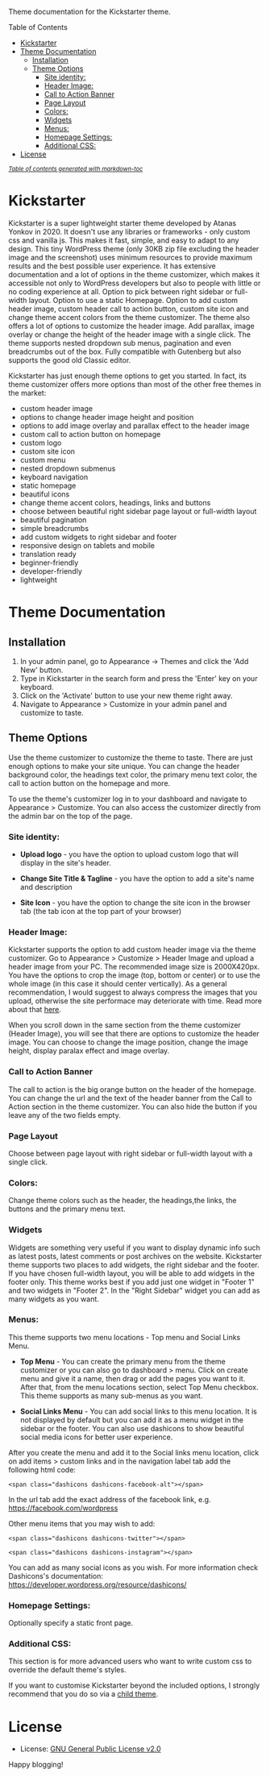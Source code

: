 Theme documentation for the Kickstarter theme.

Table of Contents
- [Kickstarter](#kickstarter)
- [Theme Documentation](#theme-documentation)
  - [Installation](#installation)
  - [Theme Options](#theme-options)
    - [Site identity:](#site-identity)
    - [Header Image:](#header-image)
    - [Call to Action Banner](#call-to-action-banner)
    - [Page Layout](#page-layout)
    - [Colors:](#colors)
    - [Widgets](#widgets)
    - [Menus:](#menus)
    - [Homepage Settings:](#homepage-settings)
    - [Additional CSS:](#additional-css)
- [License](#license)

<small><i><a href='http://ecotrust-canada.github.io/markdown-toc/'>Table of contents generated with markdown-toc</a></i></small>

# Kickstarter
Kickstarter is a super lightweight starter theme developed by Atanas Yonkov in 2020. It doesn't use any libraries or frameworks - only custom css and vanilla js. This makes it fast, simple, and easy to adapt to any design. This tiny WordPress theme (only 30KB zip file excluding the header image and the screenshot) uses minimum resources to provide maximum results and the best possible user experience. It has extensive documentation and a lot of options in the theme customizer, which makes it accessible not only to WordPress developers but also to people with little or no coding experience at all. Option to pick between right sidebar or full-width layout. Option to use a static Homepage. Option to add custom header image, custom header call to action button, custom site icon and change theme accent colors from the theme customizer. The theme also offers a lot of options to customize the header image. Add parallax, image overlay or change the height of the header image with a single click. The theme supports nested dropdown sub menus, pagination and even breadcrumbs out of the box. Fully compatible with Gutenberg but also supports the good old Classic editor.

Kickstarter has just enough theme options to get you started. In fact, its theme customizer offers more options than most of the other free themes in the market:

- custom header image
- options to change header image height and position
- options to add image overlay and parallax effect to the header image
- custom call to action button on homepage
- custom logo
- custom site icon
- custom menu
- nested dropdown submenus
- keyboard navigation
- static homepage
- beautiful icons
- change theme accent colors, headings, links and buttons
- choose between beautiful right sidebar page layout or full-width layout
- beautiful pagination
- simple breadcrumbs
- add custom widgets to right sidebar and footer
- responsive design on tablets and mobile
- translation ready
- beginner-friendly
- developer-friendly
- lightweight

# Theme Documentation

## Installation
1. In your admin panel, go to Appearance -> Themes and click the 'Add New' button.
2. Type in Kickstarter in the search form and press the 'Enter' key on your keyboard.
3. Click on the 'Activate' button to use your new theme right away.
4. Navigate to Appearance > Customize in your admin panel and customize to taste.

## Theme Options
Use the theme customizer to customize the theme to taste. There are just enough options to make your site unique. You can change the header background color, the headings text color, the primary menu text color, the call to action button on the homepage and more. 

To use the theme's customizer log in to your dashboard and navigate to Appearance > Customize. You can also access the customizer directly from the admin bar on the top of the page.

### Site identity:

* **Upload logo** - you have the option to upload custom logo that will display in the site's header. 

* **Change Site Title & Tagline** - you have the option to add a site's name and description

* **Site Icon** - you have the option to change the site icon in the browser tab (the tab icon at the top part of your browser)

### Header Image:
Kickstarter supports the option to add custom header image via the theme customizer. Go to Appearance > Customize > Header Image and upload a header image from your PC. The recommended image size is 2000X420px. You have the options to crop the image (top, bottom or center) or to use the whole image (in this case it should center vertically). As a general recommendation, I would suggest to always compress the images that you upload, otherwise the site performace may deteriorate with time. Read more about that [here](https://rawinfopages.co.uk/squash-images-with-squoosh-to-improve-website-performance/).

When you scroll down in the same section from the theme customizer (Header Image), you will see that there are options to customize the header image. You can choose to change the image position, change the image height, display paralax effect and image overlay.

### Call to Action Banner
The call to action is the big orange button on the header of the homepage. You can change the url and the text of the header banner from the Call to Action section in the theme customizer. You can also hide the button if you leave any of the two fields empty.

### Page Layout
Choose between page layout with right sidebar or full-width layout with a single click.

### Colors: 
Change theme colors such as the header, the headings,the links, the buttons and the primary menu text.

### Widgets
Widgets are something very useful if you want to display dynamic info such as latest posts, latest comments or post archives on the website. Kickstarter theme supports two places to add widgets, the right sidebar and the footer. If you have chosen full-width layout, you will be able to add widgets in the footer only. This theme works best if you add just one widget in "Footer 1" and two widgets in "Footer 2". In the "Right Sidebar" widget you can add as many widgets as you want.

### Menus:

This theme supports two menu locations - Top menu and Social Links Menu. 

* **Top Menu** - You can create the primary menu from the theme customizer or you can also go to dashboard > menu. Click on create menu and give it a name, then drag or add the pages you want to it. After that, from the menu locations section, select Top Menu checkbox. This theme supports as many sub-menus as you want.

* **Social Links Menu** - You can add social links to this menu location. It is not displayed by default but you can add it as a menu widget in the sidebar or the footer. You can also use dashicons to show beautiful social media icons for better user experience.

After you create the menu and add it to the Social links menu location, click on add items > custom links and in the navigation label tab add the following html code: 

```<span class="dashicons dashicons-facebook-alt"></span>```

In the url tab add the exact address of the facebook link, e.g. https://facebook.com/wordpress

Other menu items that you may wish to add:

```<span class="dashicons dashicons-twitter"></span>```

```<span class="dashicons dashicons-instagram"></span>```

You can add as many social icons as you wish. For more information check Dashicons's documentation: https://developer.wordpress.org/resource/dashicons/

### Homepage Settings:
Optionally specify a static front page.

### Additional CSS:
This section is for more advanced users who want to write custom css to override the default theme's styles.

If you want to customise Kickstarter beyond the included options, I strongly recommend that you do so via a [child theme](http://codex.wordpress.org/Child_Themes).

# License
* License: [GNU General Public License v2.0](http://www.gnu.org/licenses/gpl-2.0.html)

Happy blogging!